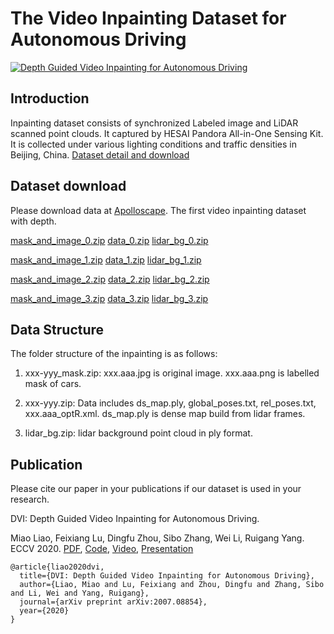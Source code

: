 # The Video Inpainting Dataset for Autonomous Driving
[![Depth Guided Video Inpainting for Autonomous Driving](https://res.cloudinary.com/marcomontalbano/image/upload/v1595308220/video_to_markdown/images/youtube--iOIxdQIzjQs-c05b58ac6eb4c4700831b2b3070cd403.jpg)](https://www.youtube.com/watch?v=iOIxdQIzjQs "Depth Guided Video Inpainting for Autonomous Driving")

## Introduction
Inpainting dataset consists of synchronized Labeled image and LiDAR scanned point clouds. It captured by HESAI Pandora All-in-One Sensing Kit. It is collected under various lighting conditions and traffic densities in Beijing, China.
[Dataset detail and download](http://apolloscape.auto/inpainting.html)

## Dataset download
Please download data at [Apolloscape](http://apolloscape.auto/inpainting.html). The first video inpainting dataset with depth. 

[mask_and_image_0.zip](https://ad-apolloscape.cdn.bcebos.com/inpainting%2F1534313570-1534313579_mask.zip)
[data_0.zip](https://ad-apolloscape.cdn.bcebos.com/inpainting%2F1534313570-1534313579.zip)
[lidar_bg_0.zip](https://ad-apolloscape.cdn.bcebos.com/inpainting%2F1534313570-1534313579_lidar_bg.zip)

[mask_and_image_1.zip](https://ad-apolloscape.cdn.bcebos.com/inpainting%2F1534313592-1534313595_mask.zip)
[data_1.zip](https://ad-apolloscape.cdn.bcebos.com/inpainting%2F1534313592-1534313595.zip)
[lidar_bg_1.zip](https://ad-apolloscape.cdn.bcebos.com/inpainting%2F1534313592-1534313595_lidar_bg.zip)

[mask_and_image_2.zip](https://ad-apolloscape.cdn.bcebos.com/inpainting%2F1534313648-1534313656_mask.zip)
[data_2.zip](https://ad-apolloscape.cdn.bcebos.com/inpainting%2F1534313648-1534313656.zip)
[lidar_bg_2.zip](https://ad-apolloscape.cdn.bcebos.com/inpainting%2F1534313648-1534313656_lidar_bg.zip)

[mask_and_image_3.zip](https://ad-apolloscape.cdn.bcebos.com/inpainting%2F1534313856-1534313869_mask.zip)
[data_3.zip](https://ad-apolloscape.cdn.bcebos.com/inpainting%2F1534313856-1534313869.zip)
[lidar_bg_3.zip](https://ad-apolloscape.cdn.bcebos.com/inpainting%2F1534313856-1534313869_lidar_bg.zip)


## Data Structure
The folder structure of the inpainting is as follows:

1) xxx-yyy_mask.zip: xxx.aaa.jpg is original image. xxx.aaa.png is labelled mask of cars. 

2) xxx-yyy.zip: Data includes ds_map.ply, global_poses.txt, rel_poses.txt, xxx.aaa_optR.xml. ds_map.ply is dense map build from lidar frames. 

3) lidar_bg.zip: lidar background point cloud in ply format.

## Publication
Please cite our paper in your publications if our dataset is used in your research.

DVI: Depth Guided Video Inpainting for Autonomous Driving.

Miao Liao, Feixiang Lu, Dingfu Zhou, Sibo Zhang, Wei Li, Ruigang Yang.  ECCV 2020. [PDF](https://arxiv.org/pdf/2007.08854.pdf), [Code](https://github.com/sibozhang/Depth-Guided-Inpainting), [Video](https://www.youtube.com/watch?v=iOIxdQIzjQs), [Presentation](https://www.youtube.com/watch?v=_pcqH1illCU&t=3s&ab_channel=SiboZhang)

```
@article{liao2020dvi,
  title={DVI: Depth Guided Video Inpainting for Autonomous Driving},
  author={Liao, Miao and Lu, Feixiang and Zhou, Dingfu and Zhang, Sibo and Li, Wei and Yang, Ruigang},
  journal={arXiv preprint arXiv:2007.08854},
  year={2020}
}
```
